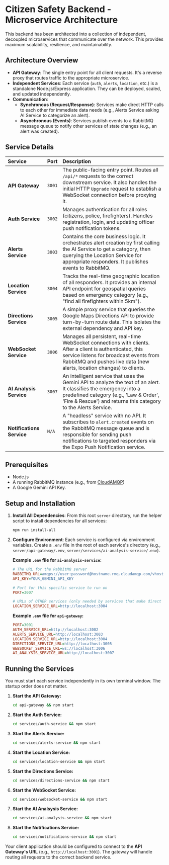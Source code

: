 # Citizen Safety Backend - Microservice Architecture

This backend has been architected into a collection of independent, decoupled microservices that communicate over the network. This provides maximum scalability, resilience, and maintainability.

## Architecture Overview

-   **API Gateway**: The single entry point for all client requests. It's a reverse proxy that routes traffic to the appropriate microservice.
-   **Independent Services**: Each service (`auth`, `alerts`, `location`, etc.) is a standalone Node.js/Express application. They can be deployed, scaled, and updated independently.
-   **Communication**:
    -   **Synchronous (Request/Response)**: Services make direct HTTP calls to each other for immediate data needs (e.g., Alerts Service asking AI Service to categorize an alert).
    -   **Asynchronous (Events)**: Services publish events to a RabbitMQ message queue to notify other services of state changes (e.g., an alert was created).

## Service Details

| Service                  | Port   | Description                                                                                                                                                                                                                           |
| :----------------------- | :----- | :------------------------------------------------------------------------------------------------------------------------------------------------------------------------------------------------------------------------------------ |
| **API Gateway**          | `3001` | The public-facing entry point. Routes all `/api/*` requests to the correct downstream service. It also handles the initial HTTP `Upgrade` request to establish a WebSocket connection before proxying it.                               |
| **Auth Service**         | `3002` | Manages authentication for all roles (citizens, police, firefighters). Handles registration, login, and updating officer push notification tokens.                                                                                     |
| **Alerts Service**       | `3003` | Contains the core business logic. It orchestrates alert creation by first calling the AI Service to get a category, then querying the Location Service for appropriate responders. It publishes events to RabbitMQ.                       |
| **Location Service**     | `3004` | Tracks the real-time geographic location of all responders. It provides an internal API endpoint for geospatial queries based on emergency category (e.g., "find all firefighters within 5km").                                     |
| **Directions Service**   | `3005` | A simple proxy service that queries the Google Maps Directions API to provide turn-by-turn route data. This isolates the external dependency and API key.                                                                              |
| **WebSocket Service**    | `3006` | Manages all persistent, real-time WebSocket connections with clients. After a client is authenticated, this service listens for broadcast events from RabbitMQ and pushes live data (new alerts, location changes) to clients.            |
| **AI Analysis Service**  | `3007` | An intelligent service that uses the Gemini API to analyze the text of an alert. It classifies the emergency into a predefined category (e.g., 'Law & Order', 'Fire & Rescue') and returns this category to the Alerts Service. |
| **Notifications Service**| `N/A`  | A "headless" service with no API. It subscribes to `alert.created` events on the RabbitMQ message queue and is responsible for sending push notifications to targeted responders via the Expo Push Notification service.              |


## Prerequisites

-   Node.js
-   A running RabbitMQ instance (e.g., from [CloudAMQP](https://www.cloudamqp.com/))
-   A Google Gemini API Key.

## Setup and Installation

1.  **Install All Dependencies**: From this root `server` directory, run the helper script to install dependencies for all services:
    ```bash
    npm run install-all
    ```

2.  **Configure Environment**: Each service is configured via environment variables. Create a `.env` file in the root of each service's directory (e.g., `server/api-gateway/.env`, `server/services/ai-analysis-service/.env`).

    **Example `.env` file for `ai-analysis-service`:**
    ```ini
    # The URL for the RabbitMQ server
    RABBITMQ_URL=amqps://user:password@hostname.rmq.cloudamqp.com/vhost
    API_KEY=YOUR_GEMINI_API_KEY

    # Port for this specific service to run on
    PORT=3007

    # URLs of OTHER services (only needed by services that make direct calls)
    LOCATION_SERVICE_URL=http://localhost:3004
    ```

    **Example `.env` file for `api-gateway`:**
    ```ini
    PORT=3001
    AUTH_SERVICE_URL=http://localhost:3002
    ALERTS_SERVICE_URL=http://localhost:3003
    LOCATION_SERVICE_URL=http://localhost:3004
    DIRECTIONS_SERVICE_URL=http://localhost:3005
    WEBSOCKET_SERVICE_URL=ws://localhost:3006
    AI_ANALYSIS_SERVICE_URL=http://localhost:3007
    ```

## Running the Services

You must start each service independently in its own terminal window. The startup order does not matter.

1.  **Start the API Gateway:**
    ```bash
    cd api-gateway && npm start
    ```

2.  **Start the Auth Service:**
    ```bash
    cd services/auth-service && npm start
    ```

3.  **Start the Alerts Service:**
    ```bash
    cd services/alerts-service && npm start
    ```

4.  **Start the Location Service:**
    ```bash
    cd services/location-service && npm start
    ```

5.  **Start the Directions Service:**
    ```bash
    cd services/directions-service && npm start
    ```
    
6.  **Start the WebSocket Service:**
    ```bash
    cd services/websocket-service && npm start
    ```

7.  **Start the AI Analsysis Service:**
    ```bash
    cd services/ai-analysis-service && npm start
    ```

8.  **Start the Notifications Service:**
    ```bash
    cd services/notifications-service && npm start
    ```

Your client application should be configured to connect to the **API Gateway's URL** (e.g., `http://localhost:3001`). The gateway will handle routing all requests to the correct backend service.
